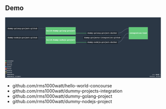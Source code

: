 <!-- .slide: data-background="img/background-violet-orig.jpg" -->

## Demo

<img src="./img/concourse-dummy-pipeline-1.png" style="background-color:white"/>

- github.com/rms1000watt/hello-world-concourse
- github.com/rms1000watt/dummy-projects-integration
- github.com/rms1000watt/dummy-golang-project
- github.com/rms1000watt/dummy-nodejs-project

